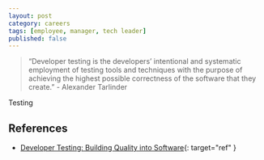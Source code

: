 ```yaml
---
layout: post
category: careers
tags: [employee, manager, tech leader]
published: false
---
```


>“Developer testing is the developers’ intentional and systematic employment of testing tools and techniques with the purpose of achieving the highest possible correctness of the software that they create.” - Alexander Tarlinder

Testing

## References
- [Developer Testing: Building Quality into Software](http://developertesting.rocks/book/){: target="ref" }
